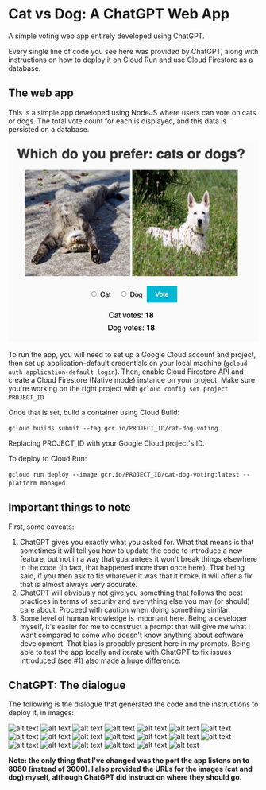 # Cat vs Dog: A ChatGPT Web App
A simple voting web app entirely developed using ChatGPT.

Every single line of code you see here was provided by ChatGPT, along with instructions on how to deploy it on Cloud Run and use Cloud Firestore as a database.

## The web app
This is a simple app developed using NodeJS where users can vote on cats or dogs. The total vote count for each is displayed, and this data is persisted on a database. 

![the web app front page](https://raw.githubusercontent.com/vmehmeri/chatGPT-cat-dog-voting-app/main/screenshots/webapp-screenshot.jpg)

To run the app, you will need to set up a Google Cloud account and project, then set up application-default credentials on your local machine (`gcloud auth application-default login`). Then, enable Cloud Firestore API and create a Cloud Firestore (Native mode) instance on your project. Make sure you're working on the right project with `gcloud config set project PROJECT_ID`

Once that is set, build a container using Cloud Build:

```gcloud builds submit --tag gcr.io/PROJECT_ID/cat-dog-voting```

Replacing PROJECT_ID with your Google Cloud project's ID.

To deploy to Cloud Run:

```gcloud run deploy --image gcr.io/PROJECT_ID/cat-dog-voting:latest --platform managed```

## Important things to note
First, some caveats:

1. ChatGPT gives you exactly what you asked for. What that means is that sometimes it will tell you how to update the code to introduce a new feature, but not in a way that guarantees it won't break things elsewhere in the code (in fact, that happened more than once here). That being said, if you then ask to fix whatever it was that it broke, it will offer a fix that is almost always very accurate.
2. ChatGPT will obviously not give you something that follows the best practices in terms of security and everything else you may (or should) care about. Proceed with caution when doing something similar.
3. Some level of human knowledge is important here. Being a developer myself, it's easier for me to construct a prompt that will give me what I want compared to some who doesn't know anything about software development. That bias is probably present here in my prompts. Being able to test the app locally and iterate with ChatGPT to fix issues introduced (see #1) also made a huge difference.

## ChatGPT: The dialogue
The following is the dialogue that generated the code and the instructions to deploy it, in images:

![alt text](https://raw.githubusercontent.com/vmehmeri/chatGPT-cat-dog-voting-app/main/screenshots/1.jpg)
![alt text](https://raw.githubusercontent.com/vmehmeri/chatGPT-cat-dog-voting-app/main/screenshots/2.jpg)
![alt text](https://raw.githubusercontent.com/vmehmeri/chatGPT-cat-dog-voting-app/main/screenshots/3.jpg)
![alt text](https://raw.githubusercontent.com/vmehmeri/chatGPT-cat-dog-voting-app/main/screenshots/4.jpg)
![alt text](https://raw.githubusercontent.com/vmehmeri/chatGPT-cat-dog-voting-app/main/screenshots/5.jpg)
![alt text](https://raw.githubusercontent.com/vmehmeri/chatGPT-cat-dog-voting-app/main/screenshots/6.jpg)
![alt text](https://raw.githubusercontent.com/vmehmeri/chatGPT-cat-dog-voting-app/main/screenshots/7.jpg)
![alt text](https://raw.githubusercontent.com/vmehmeri/chatGPT-cat-dog-voting-app/main/screenshots/8.jpg)
![alt text](https://raw.githubusercontent.com/vmehmeri/chatGPT-cat-dog-voting-app/main/screenshots/9.jpg)
![alt text](https://raw.githubusercontent.com/vmehmeri/chatGPT-cat-dog-voting-app/main/screenshots/10.jpg)
![alt text](https://raw.githubusercontent.com/vmehmeri/chatGPT-cat-dog-voting-app/main/screenshots/11.jpg)
![alt text](https://raw.githubusercontent.com/vmehmeri/chatGPT-cat-dog-voting-app/main/screenshots/12.jpg)
![alt text](https://raw.githubusercontent.com/vmehmeri/chatGPT-cat-dog-voting-app/main/screenshots/13.jpg)
![alt text](https://raw.githubusercontent.com/vmehmeri/chatGPT-cat-dog-voting-app/main/screenshots/14.jpg)
![alt text](https://raw.githubusercontent.com/vmehmeri/chatGPT-cat-dog-voting-app/main/screenshots/15.jpg)
![alt text](https://raw.githubusercontent.com/vmehmeri/chatGPT-cat-dog-voting-app/main/screenshots/16.jpg)
![alt text](https://raw.githubusercontent.com/vmehmeri/chatGPT-cat-dog-voting-app/main/screenshots/17.jpg)
![alt text](https://raw.githubusercontent.com/vmehmeri/chatGPT-cat-dog-voting-app/main/screenshots/18.jpg)
![alt text](https://raw.githubusercontent.com/vmehmeri/chatGPT-cat-dog-voting-app/main/screenshots/19.jpg)
![alt text](https://raw.githubusercontent.com/vmehmeri/chatGPT-cat-dog-voting-app/main/screenshots/20.jpg)

**Note: the only thing that I've changed was the port the app listens on to 8080 (instead of 3000). I also provided the URLs for the images (cat and dog) myself, although ChatGPT did instruct on where they should go.**

